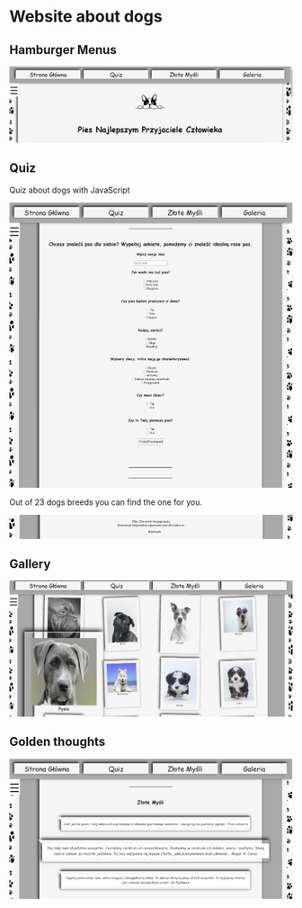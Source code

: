 # Website about dogs 

##  Hamburger Menus

![](naglowek.jpg)

## Quiz

Quiz about dogs with JavaScript 

![](quiz.jpg)

Out of 23 dogs breeds you can find the one for you.  

![](result.jpg)

## Gallery

![](gallery.jpg)

## Golden thoughts

![](mysli.jpg)
